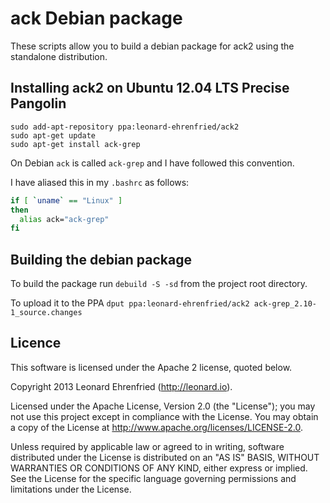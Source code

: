 # ack Debian package

These scripts allow you to build a debian package for ack2 using the standalone
distribution.

## Installing ack2 on Ubuntu 12.04 LTS Precise Pangolin

```
sudo add-apt-repository ppa:leonard-ehrenfried/ack2
sudo apt-get update
sudo apt-get install ack-grep
```
On Debian `ack` is called `ack-grep` and I have followed this convention.

I have aliased this in my `.bashrc` as follows:

```bash
if [ `uname` == "Linux" ]
then
  alias ack="ack-grep"
fi
```

## Building the debian package

To build the package run `debuild -S -sd` from the project root directory.

To upload it to the PPA `dput ppa:leonard-ehrenfried/ack2 ack-grep_2.10-1_source.changes`

## Licence

This software is licensed under the Apache 2 license, quoted below.

Copyright 2013 Leonard Ehrenfried (http://leonard.io).

Licensed under the Apache License, Version 2.0 (the "License"); you may not use this project except in compliance with the License. You may obtain a copy of the License at http://www.apache.org/licenses/LICENSE-2.0.

Unless required by applicable law or agreed to in writing, software distributed under the License is distributed on an "AS IS" BASIS, WITHOUT WARRANTIES OR CONDITIONS OF ANY KIND, either express or implied. See the License for the specific language governing permissions and limitations under the License.
